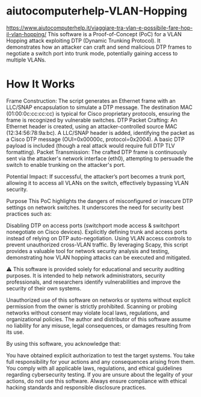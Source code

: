 # aiutocomputerhelp-VLAN-Hopping
https://www.aiutocomputerhelp.it/viaggiare-tra-vlan-e-possibile-fare-hop-il-vlan-hopping/
This software is a Proof-of-Concept (PoC) for a VLAN Hopping attack exploiting DTP (Dynamic Trunking Protocol). It demonstrates how an attacker can craft and send malicious DTP frames to negotiate a switch port into trunk mode, potentially gaining access to multiple VLANs.

# How It Works

Frame Construction: The script generates an Ethernet frame with an LLC/SNAP encapsulation to simulate a DTP message. The destination MAC (01:00:0c:cc:cc:cc) is typical for Cisco proprietary protocols, ensuring the frame is recognized by vulnerable switches.
DTP Packet Crafting:
An Ethernet header is created, using an attacker-controlled source MAC (12:34:56:78:9a:bc).
A LLC/SNAP header is added, identifying the packet as a Cisco DTP message (OUI=0x00000c, protocol=0x2004).
A basic DTP payload is included (though a real attack would require full DTP TLV formatting).
Packet Transmission: The crafted DTP frame is continuously sent via the attacker's network interface (eth0), attempting to persuade the switch to enable trunking on the attacker's port.

Potential Impact: If successful, the attacker’s port becomes a trunk port, allowing it to access all VLANs on the switch, effectively bypassing VLAN security.

Purpose
This PoC highlights the dangers of misconfigured or insecure DTP settings on network switches. It underscores the need for security best practices such as:

Disabling DTP on access ports (switchport mode access & switchport nonegotiate on Cisco devices).
Explicitly defining trunk and access ports instead of relying on DTP auto-negotiation.
Using VLAN access controls to prevent unauthorized cross-VLAN traffic.
By leveraging Scapy, this script provides a valuable tool for network security analysis and testing, demonstrating how VLAN hopping attacks can be executed and mitigated.

⚠️ This software is provided solely for educational and security auditing purposes. It is intended to help network administrators, security professionals, and researchers identify vulnerabilities and improve the security of their own systems.

Unauthorized use of this software on networks or systems without explicit permission from the owner is strictly prohibited. Scanning or probing networks without consent may violate local laws, regulations, and organizational policies. The author and distributor of this software assume no liability for any misuse, legal consequences, or damages resulting from its use.

By using this software, you acknowledge that:

You have obtained explicit authorization to test the target systems.
You take full responsibility for your actions and any consequences arising from them.
You comply with all applicable laws, regulations, and ethical guidelines regarding cybersecurity testing.
If you are unsure about the legality of your actions, do not use this software. Always ensure compliance with ethical hacking standards and responsible disclosure practices.
